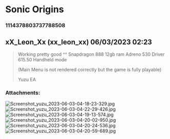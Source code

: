 # Sonic Origins
### 1114378803737788508
## xX_Leon_Xx (xx_leon_xx) 06/03/2023 02:23 

> Working pretty good ^^
> Snapdragon 888
> 12gb ram
> Adreno 530
> Driver 615.50
> Handheld mode
> 
> (Main Menu is not rendered correctly but the game is fully playable)
> 
> Yuzu EA
### Attachments: 
![Screenshot_yuzu_2023-06-03-04-18-23-329.jpg](https://yuzudiscordbackup.s3.us-west-2.amazonaws.com/files-media/1114378803737788508_Screenshot_yuzu_2023-06-03-04-18-23-329.jpg)
![Screenshot_yuzu_2023-06-03-04-22-29-426.jpg](https://yuzudiscordbackup.s3.us-west-2.amazonaws.com/files-media/1114378803737788508_Screenshot_yuzu_2023-06-03-04-22-29-426.jpg)
![Screenshot_yuzu_2023-06-03-04-19-13-574.jpg](https://yuzudiscordbackup.s3.us-west-2.amazonaws.com/files-media/1114378803737788508_Screenshot_yuzu_2023-06-03-04-19-13-574.jpg)
![Screenshot_yuzu_2023-06-03-04-20-02-950.jpg](https://yuzudiscordbackup.s3.us-west-2.amazonaws.com/files-media/1114378803737788508_Screenshot_yuzu_2023-06-03-04-20-02-950.jpg)
![Screenshot_yuzu_2023-06-03-04-20-24-536.jpg](https://yuzudiscordbackup.s3.us-west-2.amazonaws.com/files-media/1114378803737788508_Screenshot_yuzu_2023-06-03-04-20-24-536.jpg)
![Screenshot_yuzu_2023-06-03-04-20-59-689.jpg](https://yuzudiscordbackup.s3.us-west-2.amazonaws.com/files-media/1114378803737788508_Screenshot_yuzu_2023-06-03-04-20-59-689.jpg)

